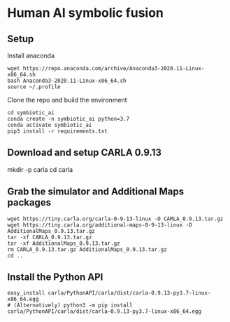 # Human AI symbolic fusion

## Setup
Install anaconda
```Shell
wget https://repo.anaconda.com/archive/Anaconda3-2020.11-Linux-x86_64.sh
bash Anaconda3-2020.11-Linux-x86_64.sh
source ~/.profile
```

Clone the repo and build the environment

```Shell
cd symbiotic_ai
conda create -n symbiotic_ai python=3.7
conda activate symbiotic_ai
pip3 install -r requirements.txt
```

## Download and setup CARLA 0.9.13
mkdir -p carla
cd carla

## Grab the simulator and Additional Maps packages
```Shell
wget https://tiny.carla.org/carla-0-9-13-linux -O CARLA_0.9.13.tar.gz
wget https://tiny.carla.org/additional-maps-0-9-13-linux -O AdditionalMaps_0.9.13.tar.gz
tar -xf CARLA_0.9.13.tar.gz
tar -xf AdditionalMaps_0.9.13.tar.gz
rm CARLA_0.9.13.tar.gz AdditionalMaps_0.9.13.tar.gz
cd ..
```

## Install the Python API
```Shell
easy_install carla/PythonAPI/carla/dist/carla-0.9.13-py3.7-linux-x86_64.egg
# (Alternatively) python3 -m pip install carla/PythonAPI/carla/dist/carla-0.9.13-py3.7-linux-x86_64.egg
```

